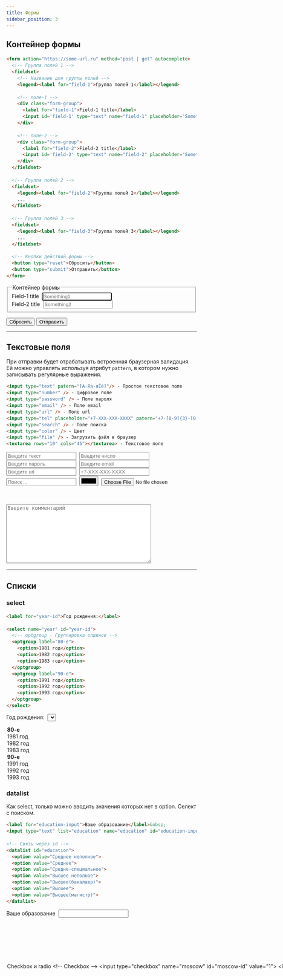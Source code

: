 ```yaml
---
title: Формы
sidebar_position: 3
---
```


## Контейнер формы

```html
<form action="https://some-url.ru" method="post | get" autocomplete>
  <!-- Группа полей 1 -->
  <fieldset>
    <!-- Название для группы полей -->
    <legend><label for="field-1">Группа полей 1</label></legend>

    <!-- поле-1 -->
    <div class="form-group">
      <label for="field-1">Field-1 title</label>
      <input id='field-1' type="text" name="field-1" placeholder="Something1" tabindex="1" required />
    </div>

    <!-- поле-2 -->
    <div class="form-group">
      <label for="field-2">Field-2 title</label>
      <input id='field-2' type="text" name="field-2" placeholder="Something2" tabindex="2" />
    </div>
  </fieldset>

  <!-- Группа полей 2 -->
  <fieldset>
    <legend><label for="field-2">Группа полей 2</label></legend>
    ...
  </fieldset>

  <!-- Группа полей 3 -->
  <fieldset>
    <legend><label for="field-3">Группа полей 3</label></legend>
    ...
  </fieldset>

  <!-- Кнопки действий формы -->
  <button type="reset">Сбросить</button>
  <button type="submit">Отправить</button>
</form>

```

<form action="https://some-url.ru" method="post" autocomplete>
  <fieldset>
    <legend><label for="field-1">Контейнер формы</label></legend>
    <div class="form-group">
      <label for="field-1">Field-1 title</label>&nbsp;
      <input id='field-1' type="text" name="field-1" placeholder="Something1" required autofocus />
    </div>
    <div class="form-group">
      <label for="field-2">Field-2 title</label>&nbsp;
      <input id='field-2' type="text" name="field-2" placeholder="Something2" />
    </div>
  </fieldset>

  <button type="reset">Сбросить</button>
  <button type="submit">Отправить</button>
</form>

***

## Текстовые поля

При отправки будет отрабатывать встроенная браузерная валидация. Ей можно управлять используя атрибут ```pattern```, в котором нужно записывать регулярные выражения.

```html
<input type="text" patern="[А-Яа-яЁё]"/> - Простое текстовое поле
<input type="number" /> - Цифровое поле
<input type="password" /> - Поле пароля
<input type="email" /> - Поле email
<input type="url" /> - Поле url
<input type="tel" placeholder="+7-XXX-XXX-XXXX" patern="+7-[0-9]{3}-[0-9]{3}-[0-9]{4}"/> - Поле телефона
<input type="search" /> - Поле поиска
<input type="color" /> - Цвет
<input type="file" /> - Загрузить файл в браузер
<textarea rows="10" cols="45"></textarea> - Текстовое поле
```

<input type="text" patern="[А-Яа-яЁё]" placeholder="Введите текст" />&nbsp;
<input type="number" placeholder="Введите число" />&nbsp;
<input type="password" placeholder="Введите пароль" />&nbsp;
<input type="email" placeholder="Введите email" />&nbsp;
<input type="url" placeholder="Введите url" />&nbsp;
<input type="tel" placeholder="+7-XXX-XXX-XXXX" patern="+7-[0-9]{3}-[0-9]{3}-[0-9]{4}"/>&nbsp;
<input type="search" placeholder="Поиск ..." />&nbsp;
<input type="color" />&nbsp;
<input type="file" />&nbsp;<br /><br />
<textarea rows="10" cols="45" placeholder="Введите комментарий"></textarea>

***

## Списки

### select

```html
<label for="year-id">Год рождения:</label>

<select name="year" id="year-id">
  <!-- optgroup - Группировка опшинов -->
  <optgroup label="80-е">
    <option>1981 год</option>
    <option>1982 год</option>
    <option>1983 год</option>
  </optgroup> 
  <optgroup label="90-е">
    <option>1991 год</option>
    <option>1992 год</option>
    <option>1993 год</option>
  </optgroup> 
</select>
```

<label for="year-id">Год рождения:</label>&nbsp;
<select name="year" id="year-id">
  <optgroup label="80-е">
    <option>1981 год</option>
    <option>1982 год</option>
    <option>1983 год</option>
  </optgroup> 
  <optgroup label="90-е">
    <option>1991 год</option>
    <option>1992 год</option>
    <option>1993 год</option>
  </optgroup> 
</select>

### datalist

Как select, только можно вводить значения которых нет в option. Селект с поиском.

```html
<label for="education-input">Ваше образование</label>&nbsp;
<input type="text" list="education" name="education" id="education-input" />

<!-- Связь через id -->
<datalist id="education">
  <option value="Среднее неполное">
  <option value="Среднее">
  <option value="Средне-специальное">
  <option value="Высшее неполное">
  <option value="Высшее(бакалавр)">
  <option value="Высшее">
  <option value="Высшее(магистр)">
</datalist>
```

<label for="education-input">Ваше образование</label>&nbsp;
<input type="text" list="education" name="education" id="education-input" />
<datalist id="education">
  <option value="Среднее неполное" />
  <option value="Среднее" />
  <option value="Средне-специальное" />
  <option value="Высшее неполное" />
  <option value="Высшее(бакалавр)" />
  <option value="Высшее" />
  <option value="Высшее(магистр)" />
</datalist>

***

## Checkbox и radio

```html
<!-- Checkbox -->
<input type="checkbox" name="moscow" id="moscow-id" value="1">
<label for="moscow-id">Я являюсь гражданином РФ</label>

<!-- Radio -->
<h3>Ваш возраст:</h3>
<label>
  <input type="radio" name="age" value="0-17" />
  <span>0-17</span>
</label>
<label>
  <input type="radio" name="age" value="18-35" />
  <span>18-35</span>
</label>
<label>
  <input type="radio" name="age" value="35-60" />
  <span>35-60</span>
</label>
<label>
  <input type="radio" name="age" value="over60" disabled />
  <span>более 60 (disabled)</span>
</label>
```

<input type="checkbox" name="moscow" id="moscow-id" value="1" />&nbsp;
<label for="moscow-id">Являюсь гражданином РФ</label>

<h3>Ваш возраст:</h3>
<label>
  <input type="radio" name="age" value="0-17" />
  <span>0-17</span>
</label>
&nbsp;
<label>
  <input type="radio" name="age" value="18-35" />
  <span>18-35</span>
</label>
&nbsp;
<label>
  <input type="radio" name="age" value="35-60" />
  <span>35-60</span>
</label>
&nbsp;
<label>
  <input type="radio" name="age" value="over60" disabled />
  <span>более 60 (disabled)</span>
</label>

***

## Дата и время

```html
<input type="date" min="1980-01-01" max="2145-01-08" value="2022-01-01" /> - Полная дата
<input type="month" /> - Выбор месяца
<input type="week" /> - Выбор недели
```

<input type="date" min="1980-01-01" max="2145-01-08" value="2022-01-01" />&nbsp;
<input type="month" />&nbsp;
<input type="week" />&nbsp;

***

## Кнопки

```html
<!-- Можно использовать button -->
<button type="submit">Отправить</button>
<button type="reset">Сбросить</button>

<!-- Преимущество, что button может иметь вложенный контент -->
<button type="submit">
  <img src="../pict/phone.png" width="35" alt="button-img">
</button>


<!-- Можно использовать input с type -->
<input type="submit" value="Отправить" />
<input type="reset" value="Сбросить" />

<!-- image работает как submit, только еще отправляет доп. поля (x и y), координаты клика по картинке -->
<input type="image" src="img_submit.gif" alt="Submit" width="48" height="48" />
```

### button

<input type="submit" value="Отправить" />
<input type="reset" value="Сбросить" />

### input

<input type="submit" value="Отправить" />
<input type="reset" value="Сбросить" />

***


## Range, &lt;meter&gt; и &lt;progress&gt;

range, &lt;meter&gt; и &lt;progress&gt; похожие по смыслу тэги. Показывают шкалу с индикацией.

Используется для отображения прогресса завершённости задачи. Изменение значения происходит через JavaScript.

```range``` - интерактивный ползунок, можно задавать значение.

```<meter>``` - используется для вывода значения в некотором известном диапазоне. Применяется преимущественно для отображения числовых значений (например, количества результатов поиска, объёма жидкости, давления и др).

```<progress>``` - показывает прогресс состояния (например, загрузка фото).


```html
<h3>Range</h3>
<input id="range_id" type="range" value="10" step="0.1" />

<!-- Вывод значений (через JS) -->
<output name="result" for="range_id">0</output>


<h3>Температура воды</h3>
<meter value="0" max="100" low="10" high="60">Низкая</meter> 
<meter value="30" max="100" low="10" high="60">Нормальная</meter>
<meter value="80" max="100" low="10" high="60">Горячая</meter>
<meter value="100" max="100">Кипяток</meter>

<h3>Загрузка фото</h3>
<progress max="100" value="25">
  Загружено на <span id="value">25</span>%
</progress>
```

<h3>Range</h3>
<input id="range_id" type="range" value="10" step="0.1" /><br />

<h3>Температура воды</h3>
<meter value="0" max="100" low="10" high="60">Низкая</meter>&nbsp; 
<meter value="30" max="100" low="10" high="60">Нормальная</meter>&nbsp;
<meter value="80" max="100" low="10" high="60">Горячая</meter>&nbsp;
<meter value="100" max="100">Кипяток</meter>&nbsp;

<br />

<h3>Загрузка фото</h3>
<progress max="100" value="25">
  Загружено на <span id="value">25</span>%
</progress>

***

## JS-атрибуты

* ```onclick``` - клик
* ```onsubmit``` - отправка формы
* ```oninput``` - ввод значения

***

## Pattern

Для нативной валидации полей.

![pattern](/img/html/pattern.png)